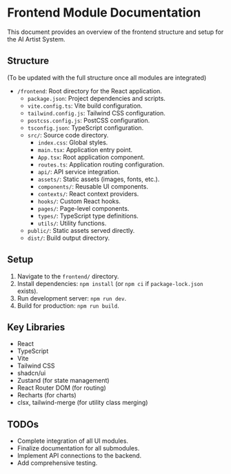 # Frontend Module Documentation

This document provides an overview of the frontend structure and setup for the AI Artist System.

## Structure

(To be updated with the full structure once all modules are integrated)

- `/frontend`: Root directory for the React application.
  - `package.json`: Project dependencies and scripts.
  - `vite.config.ts`: Vite build configuration.
  - `tailwind.config.js`: Tailwind CSS configuration.
  - `postcss.config.js`: PostCSS configuration.
  - `tsconfig.json`: TypeScript configuration.
  - `src/`: Source code directory.
    - `index.css`: Global styles.
    - `main.tsx`: Application entry point.
    - `App.tsx`: Root application component.
    - `routes.ts`: Application routing configuration.
    - `api/`: API service integration.
    - `assets/`: Static assets (images, fonts, etc.).
    - `components/`: Reusable UI components.
    - `contexts/`: React context providers.
    - `hooks/`: Custom React hooks.
    - `pages/`: Page-level components.
    - `types/`: TypeScript type definitions.
    - `utils/`: Utility functions.
  - `public/`: Static assets served directly.
  - `dist/`: Build output directory.

## Setup

1.  Navigate to the `frontend/` directory.
2.  Install dependencies: `npm install` (or `npm ci` if `package-lock.json` exists).
3.  Run development server: `npm run dev`.
4.  Build for production: `npm run build`.

## Key Libraries

- React
- TypeScript
- Vite
- Tailwind CSS
- shadcn/ui
- Zustand (for state management)
- React Router DOM (for routing)
- Recharts (for charts)
- clsx, tailwind-merge (for utility class merging)

## TODOs

- Complete integration of all UI modules.
- Finalize documentation for all submodules.
- Implement API connections to the backend.
- Add comprehensive testing.

